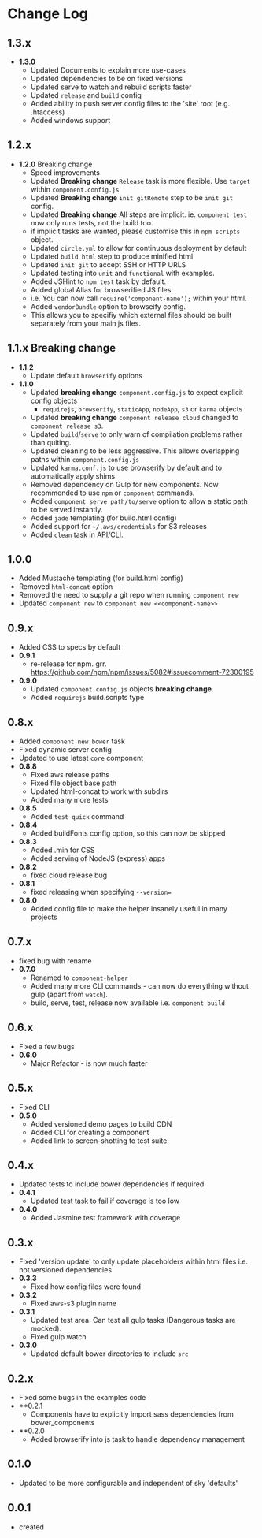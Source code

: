# Change Log

## 1.3.x
 * **1.3.0**
    * Updated Documents to explain more use-cases
    * Updated dependencies to be on fixed versions
    * Updated serve to watch and rebuild scripts faster
    * Updated `release` and `build` config
    * Added ability to push server config files to the 'site' root (e.g. .htaccess)
    * Added windows support

## 1.2.x

 * **1.2.0** Breaking change
    * Speed improvements
    * Updated  **Breaking change** `Release` task is more flexible. Use `target` within `component.config.js`
    * Updated  **Breaking change** `init gitRemote` step to be `init git` config.
    * Updated  **Breaking change** All steps are implicit. ie. `component test` now only runs tests, not the build too.
    * if implicit tasks are wanted, please customise this in `npm scripts` object.
    * Updated `circle.yml` to allow for continuous deployment by default
    * Updated `build html` step to produce minified html
    * Updated `init git` to accept SSH or HTTP URLS
    * Updated testing into `unit` and `functional` with examples.
    * Added JSHint to `npm test` task by default.
    * Added global Alias for browserified JS files.
    * i.e. You can now call `require('component-name');` within your html.
    * Added `vendorBundle` option to browseify config.
    * This allows you to specifiy which external files should be built separately from your main js files.

## 1.1.x Breaking change

 * **1.1.2**
    * Update default `browserify` options
 * **1.1.0**
    * Updated **breaking change** `component.config.js` to expect explicit config objects
      * `requirejs`, `browserify`, `staticApp`, `nodeApp`, `s3` or `karma` objects
    * Updated **breaking change** `component release cloud` changed to `component release s3`.
    * Updated `build`/`serve` to only warn of compilation problems rather than quiting.
    * Updated cleaning to be less aggressive. This allows overlapping paths within `component.config.js`
    * Updated `karma.conf.js` to use browserify by default and to automatically apply shims
    * Removed dependency on Gulp for new components. Now recommended to use `npm` or `component` commands.
    * Added `component serve path/to/serve` option to allow a static path to be served instantly.
    * Added `jade` templating (for build.html config)
    * Added support for `~/.aws/credentials` for S3 releases
    * Added `clean` task in API/CLI.

## 1.0.0

 * Added Mustache templating (for build.html config)
 * Removed `html-concat` option
 * Removed the need to supply a git repo when running `component new`
 * Updated `component new` to `component new <<component-name>>`

## 0.9.x

 * Added CSS to specs by default
 * **0.9.1**
    * re-release for npm. grr. https://github.com/npm/npm/issues/5082#issuecomment-72300195
 * **0.9.0**
    * Updated `component.config.js` objects **breaking change**.
    * Added `requirejs` build.scripts type

## 0.8.x

 * Added `component new bower` task
 * Fixed dynamic server config
 * Updated to use latest `core` component
 * **0.8.8**
    * Fixed aws release paths
    * Fixed file object base path
    * Updated html-concat to work with subdirs
    * Added many more tests
 * **0.8.5**
    * Added `test quick` command
 * **0.8.4**
    * Added buildFonts config option, so this can now be skipped
 * **0.8.3**
    * Added .min for CSS
    * Added serving of NodeJS (express) apps
 * **0.8.2**
    * fixed cloud release bug
 * **0.8.1**
    * fixed releasing when specifying `--version=`
 * **0.8.0**
    * Added config file to make the helper insanely useful in many projects

## 0.7.x

 * fixed bug with rename
 * **0.7.0**
    * Renamed to `component-helper`
    * Added many more CLI commands - can now do everything without gulp (apart from `watch`).
    * build, serve, test, release now available i.e. `component build`

## 0.6.x

 * Fixed a few bugs
 * **0.6.0**
    * Major Refactor - is now much faster

## 0.5.x

 * Fixed CLI
 * **0.5.0**
    * Added versioned demo pages to build CDN
    * Added CLI for creating a component
    * Added link to screen-shotting to test suite

## 0.4.x

 * Updated tests to include bower dependencies if required
 * **0.4.1**
    * Updated test task to fail if coverage is too low
 * **0.4.0**
    * Added Jasmine test framework with coverage

## 0.3.x

 * Fixed 'version update' to only update placeholders within html files i.e. not versioned dependencies
 * **0.3.3**
    * Fixed how config files were found
 * **0.3.2**
    * Fixed aws-s3 plugin name
 * **0.3.1**
    * Updated test area. Can test all gulp tasks (Dangerous tasks are mocked).
    * Fixed gulp watch
 * **0.3.0**
    * Updated default bower directories to include `src`

## 0.2.x

 * Fixed some bugs in the examples code
 * **0.2.1
    * Components have to explicitly import sass dependencies from bower_components
 * **0.2.0
    * Added browserify into js task to handle dependency management

## 0.1.0

 * Updated to be more configurable and independent of sky 'defaults'

## 0.0.1

 * created
